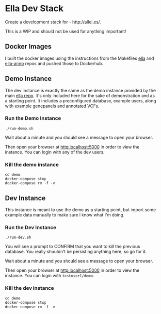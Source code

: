 # Ella Dev Stack

Create a development stack for - http://allel.es/. 

This is a WIP and should not be used for anything important!

## Docker Images

I built the docker images using the instructions from the Makefiles [ella](https://gitlab.com/alleles/ella) and [ella-anno](https://gitlab.com/alleles/ella-anno) repos and pushed those to Dockerhub. 

## Demo Instance

The dev instance is exactly the same as the demo instance provided by the main [ella repo](https://gitlab.com/alleles/ella). It's only included here for the sake of demonstration and as a starting point. It includes a preconfigured database, example users, along with example genepanels and annotated VCFs. 

### Run the Demo Instance

```
./run-demo.sh
```

Wait about a minute and you should see a message to open your browser.

Then open your browser at [http:localhost:5000](http://localhost:5000) in order to view the instance. You can login with any of the dev users. 

### Kill the demo instance

```
cd demo
docker-compose stop
docker-compose rm -f -v
```

## Dev Instance

This instance is meant to use the demo as a starting point, but import some example data manually to make sure I know what I'm doing.

### Run the Dev Instance

```
./run-dev.sh
```

You will see a prompt to CONFIRM that you want to kill the previous database. You really shouldn't be persisting anything here, so go for it.

Wait about a minute and you should see a message to open your browser.

Then open your browser at [http:localhost:5000](http://localhost:5000) in order to view the instance. You can login with `testuser1/demo`. 

### Kill the dev instance

```
cd demo
docker-compose stop
docker-compose rm -f -v
```
